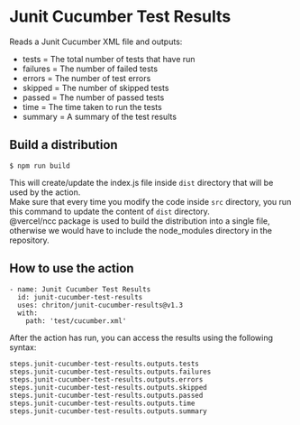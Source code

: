 # Junit Cucumber Test Results

Reads a Junit Cucumber XML file and outputs:
- tests = The total number of tests that have run
- failures = The number of failed tests
- errors = The number of test errors
- skipped = The number of skipped tests
- passed = The number of passed tests
- time = The time taken to run the tests
- summary = A summary of the test results


## Build a distribution

    $ npm run build

This will create/update the index.js file inside `dist` directory that will be used by the action. </br>
Make sure that every time you modify the code inside `src` directory, you run this command to update the content of `dist` directory. </br>
@vercel/ncc package is used to build the distribution into a single file, otherwise we would have to include the node_modules directory in the repository.

## How to use the action

    - name: Junit Cucumber Test Results
      id: junit-cucumber-test-results
      uses: chriton/junit-cucumber-results@v1.3
      with:
        path: 'test/cucumber.xml'

After the action has run, you can access the results using the following syntax:
    
    steps.junit-cucumber-test-results.outputs.tests
    steps.junit-cucumber-test-results.outputs.failures
    steps.junit-cucumber-test-results.outputs.errors
    steps.junit-cucumber-test-results.outputs.skipped
    steps.junit-cucumber-test-results.outputs.passed
    steps.junit-cucumber-test-results.outputs.time
    steps.junit-cucumber-test-results.outputs.summary
